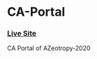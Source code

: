 # CA-Portal
### [Live Site](https://shubham-haldankar.github.io/CA-Portal/)
CA Portal of AZeotropy-2020
